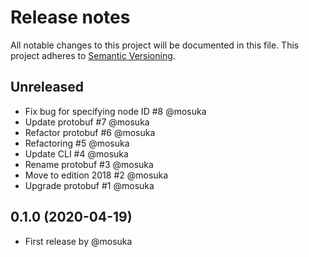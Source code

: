# Release notes
All notable changes to this project will be documented in this file.
This project adheres to [Semantic Versioning](http://semver.org/).

## Unreleased
- Fix bug for specifying node ID #8 @mosuka
- Update protobuf #7 @mosuka
- Refactor protobuf #6 @mosuka
- Refactoring #5 @mosuka
- Update CLI #4 @mosuka
- Rename protobuf #3 @mosuka
- Move to edition 2018 #2 @mosuka
- Upgrade protobuf #1 @mosuka

## 0.1.0 (2020-04-19)
- First release by @mosuka
